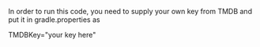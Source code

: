 In order to run this code, you need to supply your own key from TMDB and put it in gradle.properties as

TMDBKey="your key here"
